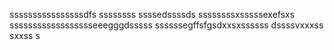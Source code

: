 ssssssssssssssssdfs
ssssssss
ssssedssssds
ssssssssxsssssexefsxs
sssssssssssssssssseeegggdsssss
ssssssegffsfgsdxxsxssssss
dssssvxxxss
sxxss
s
